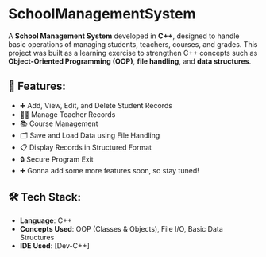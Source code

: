 # SchoolManagementSystem

A **School Management System** developed in **C++**, designed to handle basic operations of managing students, teachers, courses, and grades. This project was built as a learning exercise to strengthen C++ concepts such as **Object-Oriented Programming (OOP)**, **file handling**, and **data structures**.

## 📂 Features:
- ➕ Add, View, Edit, and Delete Student Records
- 👨‍🏫 Manage Teacher Records
- 📚 Course Management
- 🗂️ Save and Load Data using File Handling
- 📋 Display Records in Structured Format
- 🔒 Secure Program Exit
- ➕ Gonna add some more features soon, so stay tuned!

## 🛠️ Tech Stack:
- **Language**: C++
- **Concepts Used**: OOP (Classes & Objects), File I/O, Basic Data Structures
- **IDE Used**: [Dev-C++]

